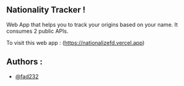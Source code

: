 ## **Nationality Tracker !**

Web App that helps you to track your origins based on your name.
It consumes 2 public APIs.

To visit this web app : (https://nationalizefd.vercel.app)

## **Authors :**

- [@fad232](https://www.github.com/fad232)